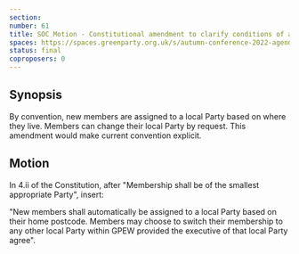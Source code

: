 ```yaml
---
section:
number: 61
title: SOC Motion - Constitutional amendment to clarify conditions of a person's local Party membership
spaces: https://spaces.greenparty.org.uk/s/autumn-conference-2022-agenda-forum/?contentId=101268
status: final
coproposers: 0
---
```

## Synopsis
By convention, new members are assigned to a local Party based on where they live. Members can change their local Party by request. This amendment would make current convention explicit.

## Motion
In 4.ii of the Constitution, after "Membership shall be of the smallest appropriate Party", insert:

"New members shall automatically be assigned to a local Party based on their home postcode. Members may choose to switch their membership to any other local Party within GPEW provided the executive of that local Party agree".
